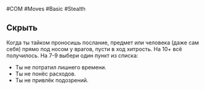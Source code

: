 #COM  #Moves #Basic #Stealth

## Скрыть
Когда ты тайком проносишь послание, предмет или человека (даже сам себя) прямо под носом у врагов, пусти в ход хитрость. На 10+ всё получилось. На 7-9 выбери один пункт из списка:
- Ты не потратил лишнего времени.
- Ты не понёс расходов.
- Ты не привлёк подозрений.